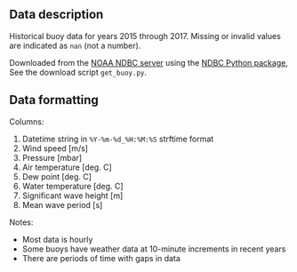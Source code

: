 ## Data description

Historical buoy data for years 2015 through 2017.
Missing or invalid values are indicated as `nan` (not a number).

Downloaded from the [NOAA NDBC server](http://www.ndbc.noaa.gov)
using the [NDBC Python package](https://github.com/wavebitscientific/ndbc),
See the download script `get_buoy.py`.

## Data formatting

Columns:

1. Datetime string in `%Y-%m-%d_%H:%M:%S` strftime format
2. Wind speed [m/s]
3. Pressure [mbar]
4. Air temperature [deg. C]
5. Dew point [deg. C]
6. Water temperature [deg. C]
7. Significant wave height [m]
8. Mean wave period [s]

Notes:

* Most data is hourly
* Some buoys have weather data at 10-minute increments in recent years
* There are periods of time with gaps in data
